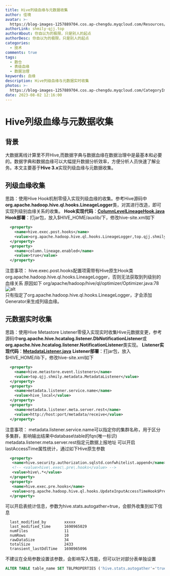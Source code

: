 ```yaml
---
title: Hive列级血缘与元数据收集
author: 佳境
avatar: >-
  https://blog-images-1257889704.cos.ap-chengdu.myqcloud.com/Resources/img/custom/avatar.jpg
authorLink: shmily-qjj.top
authorAbout: 你自以为的极限，只是别人的起点
authorDesc: 你自以为的极限，只是别人的起点
categories:
  - 技术
comments: true
tags:
  - 数仓
  - 表级血缘
  - 数据治理
keywords: 血缘
description: Hive列级血缘与元数据实时收集
photos: >-
  https://blog-images-1257889704.cos.ap-chengdu.myqcloud.com/CategoryImages/technology/tech05.jpg
date: 2023-08-02 12:16:00
---
```


# Hive列级血缘与元数据收集 

## 背景
大数据离线计算里不开Hive,而数据字典与数据血缘在数据治理中是最基本和必要的。数据字典和数据血缘可以大幅提升数据分析效率，方便分析人员快速了解业务。本文主要基于**Hive 3.x**实现列级血缘与元数据收集。

## 列级血缘收集
思路：使用Hive Hook机制零侵入实现列级血缘的收集。参考Hive源码中**org.apache.hadoop.hive.ql.hooks.LineageLogger**类，对其进行改造，即可实现列级别血缘关系的收集。
**Hook实现代码**：[**ColumnLevelLineageHook.java**](https://github.com/Shmilyqjj/ColumnLevelLineageListener/blob/master/hive-lineages-collector/src/main/java/top/qjj/shmily/lineage/ColumnLevelLineageHook.java)
**Hook部署**：打jar包，放入$HIVE_HOME/auxlib/下，修改hive-site.xml如下
```xml
  <property>
    <name>hive.exec.post.hooks</name>
    <value>org.apache.hadoop.hive.ql.hooks.LineageLogger,top.qjj.shmily.lineage.ColumnLevelLineageHook</value>
  </property>
  <property>
    <name>column.lineage.enabled</name>
    <value>true</value>
  </property>
```
注意事项：
hive.exec.post.hooks配置项需带有Hive原生Hook类org.apache.hadoop.hive.ql.hooks.LineageLogger，否则无法获取到列级别的血缘关系
原因如下
org/apache/hadoop/hive/ql/optimizer/Optimizer.java:78
![alt](https://blog-images-1257889704.cos.ap-chengdu.myqcloud.com/BlogImages/Hive/MetadataAndLineage/HiveLineage-1.png)  
只有指定了org.apache.hadoop.hive.ql.hooks.LineageLogger，才会添加Generator来生成列级血缘。

## 元数据实时收集
思路：使用Hive Metastore Listener零侵入实现实时收集Hive元数据变更，参考源码中**org.apache.hive.hcatalog.listener.DbNotificationListener**或**org.apache.hive.hcatalog.listener.NotificationListener**类实现。
**Listener实现代码**：[**MetadataListener.java**](https://github.com/Shmilyqjj/ColumnLevelLineageListener/blob/master/hive-metadata-collector/src/main/java/top/qjj/shmily/metadata/MetadataListener.java)
**Listener部署**：打jar包，放入$HIVE_HOME/lib下，修改hive-site.xml如下
```xml
  <property>
    <name>hive.metastore.event.listeners</name>
    <value>top.qjj.shmily.metadata.MetadataListener</value>
  </property>
  <property>
    <name>metadata.listener.service.name</name>
    <value>hive_local</value>
  </property>
  <property>
    <name>metadata.listener.meta.server.rest</name>
    <value>http://host:port/metadata/receive</value>
  </property>
```
注意事项：
metadata.listener.service.name可以指定你的集群名称，用于区分多集群，影响输出结果中database\table的fqn(唯一标识)
metadata.listener.meta.server.rest指定元数据上报地址
可以开启lastAccessTime属性统计，通过如下Hive原生参数
```xml
  <property>
   <name>hive.security.authorization.sqlstd.confwhitelist.append</name>
   <!-- <value>hive\.exec\.pre\.hooks</value> -->
   <value>hive\.*</value>
  </property>
  <property>
   <name>hive.exec.pre.hooks</name>
   <value>org.apache.hadoop.hive.ql.hooks.UpdateInputAccessTimeHook$PreExec</value>
  </property>
```
可以开启表统计信息，参数为hive.stats.autogather=true，会额外收集到如下信息
```text
  last_modified_by        xxxxx           
  last_modified_time      1690965029          
  numFiles                11                  
  numRows                 10                  
  rawDataSize             34                  
  totalSize               2433                
  transient_lastDdlTime   1690965096
```
不建议在全局参数设置该参数，会影响写入性能，但可以针对部分表单独设置
```sql
ALTER TABLE table_name SET TBLPROPERTIES ('hive.stats.autogather'='true');
```
